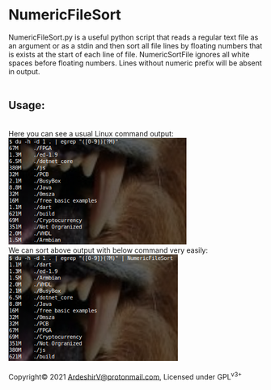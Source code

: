 # NumericFileSort
NumericFileSort.py is a useful python script that reads a regular text file as an argument or as a stdin and then sort all file lines by floating numbers that is exists at the start of each line of file. NumericSortFile ignores all white spaces before floating numbers. Lines without numeric prefix will be absent in output.
<br/><br/>
<h2>Usage:</h2>
<br/>
Here you can see a usual Linux command output:
<img alt="without using numericfilesort" src="https://raw.githubusercontent.com/ArdeshirV/NumericFileSort/main/img/without-NumericFileSort.png" />
<br/>
We can sort above output with below command very easily:
<img alt="without using numericfilesort" src="https://raw.githubusercontent.com/ArdeshirV/NumericFileSort/main/img/with-NumericFileSort.png" />
<br/><br/>
Copyright&copy; 2021 <a href="mailto:ArdeshirV@protonmail.com" alt="email">ArdeshirV@protonmail.com</a>, Licensed under GPL<sup>v3+</sup>
